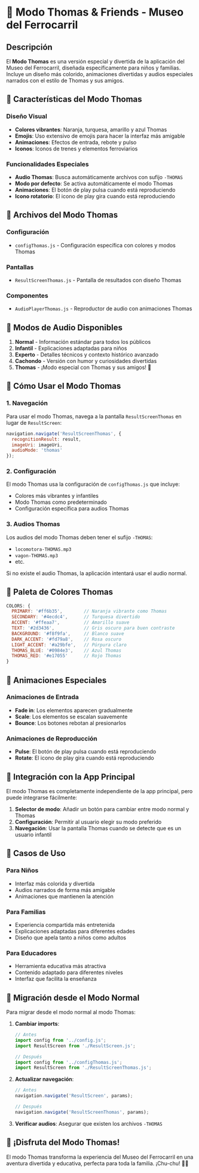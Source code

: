 # 🚂 Modo Thomas & Friends - Museo del Ferrocarril

## Descripción

El **Modo Thomas** es una versión especial y divertida de la aplicación del Museo del Ferrocarril, diseñada específicamente para niños y familias. Incluye un diseño más colorido, animaciones divertidas y audios especiales narrados con el estilo de Thomas y sus amigos.

## 🎨 Características del Modo Thomas

### Diseño Visual
- **Colores vibrantes**: Naranja, turquesa, amarillo y azul Thomas
- **Emojis**: Uso extensivo de emojis para hacer la interfaz más amigable
- **Animaciones**: Efectos de entrada, rebote y pulso
- **Iconos**: Iconos de trenes y elementos ferroviarios

### Funcionalidades Especiales
- **Audio Thomas**: Busca automáticamente archivos con sufijo `-THOMAS`
- **Modo por defecto**: Se activa automáticamente el modo Thomas
- **Animaciones**: El botón de play pulsa cuando está reproduciendo
- **Icono rotatorio**: El icono de play gira cuando está reproduciendo

## 📁 Archivos del Modo Thomas

### Configuración
- `configThomas.js` - Configuración específica con colores y modos Thomas

### Pantallas
- `ResultScreenThomas.js` - Pantalla de resultados con diseño Thomas

### Componentes
- `AudioPlayerThomas.js` - Reproductor de audio con animaciones Thomas

## 🎵 Modos de Audio Disponibles

1. **Normal** - Información estándar para todos los públicos
2. **Infantil** - Explicaciones adaptadas para niños
3. **Experto** - Detalles técnicos y contexto histórico avanzado
4. **Cachondo** - Versión con humor y curiosidades divertidas
5. **Thomas** - ¡Modo especial con Thomas y sus amigos! 🚂

## 🔧 Cómo Usar el Modo Thomas

### 1. Navegación
Para usar el modo Thomas, navega a la pantalla `ResultScreenThomas` en lugar de `ResultScreen`:

```javascript
navigation.navigate('ResultScreenThomas', {
  recognitionResult: result,
  imageUri: imageUri,
  audioMode: 'thomas'
});
```

### 2. Configuración
El modo Thomas usa la configuración de `configThomas.js` que incluye:
- Colores más vibrantes y infantiles
- Modo Thomas como predeterminado
- Configuración específica para audios Thomas

### 3. Audios Thomas
Los audios del modo Thomas deben tener el sufijo `-THOMAS`:
- `locomotora-THOMAS.mp3`
- `vagon-THOMAS.mp3`
- etc.

Si no existe el audio Thomas, la aplicación intentará usar el audio normal.

## 🎨 Paleta de Colores Thomas

```javascript
COLORS: {
  PRIMARY: '#ff6b35',        // Naranja vibrante como Thomas
  SECONDARY: '#4ecdc4',      // Turquesa divertido
  ACCENT: '#ffeaa7',         // Amarillo suave
  TEXT: '#2d3436',           // Gris oscuro para buen contraste
  BACKGROUND: '#f8f9fa',     // Blanco suave
  DARK_ACCENT: '#fd79a8',    // Rosa oscuro
  LIGHT_ACCENT: '#a29bfe',   // Púrpura claro
  THOMAS_BLUE: '#0984e3',    // Azul Thomas
  THOMAS_RED: '#e17055'      // Rojo Thomas
}
```

## 🚂 Animaciones Especiales

### Animaciones de Entrada
- **Fade in**: Los elementos aparecen gradualmente
- **Scale**: Los elementos se escalan suavemente
- **Bounce**: Los botones rebotan al presionarlos

### Animaciones de Reproducción
- **Pulse**: El botón de play pulsa cuando está reproduciendo
- **Rotate**: El icono de play gira cuando está reproduciendo

## 📱 Integración con la App Principal

El modo Thomas es completamente independiente de la app principal, pero puede integrarse fácilmente:

1. **Selector de modo**: Añadir un botón para cambiar entre modo normal y Thomas
2. **Configuración**: Permitir al usuario elegir su modo preferido
3. **Navegación**: Usar la pantalla Thomas cuando se detecte que es un usuario infantil

## 🎯 Casos de Uso

### Para Niños
- Interfaz más colorida y divertida
- Audios narrados de forma más amigable
- Animaciones que mantienen la atención

### Para Familias
- Experiencia compartida más entretenida
- Explicaciones adaptadas para diferentes edades
- Diseño que apela tanto a niños como adultos

### Para Educadores
- Herramienta educativa más atractiva
- Contenido adaptado para diferentes niveles
- Interfaz que facilita la enseñanza

## 🔄 Migración desde el Modo Normal

Para migrar desde el modo normal al modo Thomas:

1. **Cambiar imports**:
   ```javascript
   // Antes
   import config from '../config.js';
   import ResultScreen from './ResultScreen.js';
   
   // Después
   import config from '../configThomas.js';
   import ResultScreen from './ResultScreenThomas.js';
   ```

2. **Actualizar navegación**:
   ```javascript
   // Antes
   navigation.navigate('ResultScreen', params);
   
   // Después
   navigation.navigate('ResultScreenThomas', params);
   ```

3. **Verificar audios**: Asegurar que existen los archivos `-THOMAS`

## 🎉 ¡Disfruta del Modo Thomas!

El modo Thomas transforma la experiencia del Museo del Ferrocarril en una aventura divertida y educativa, perfecta para toda la familia. ¡Chu-chu! 🚂✨ 